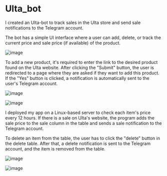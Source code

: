# Ulta_bot

I created an Ulta-bot to track sales in the Ulta store and send sale notifications to the Telegram account.

The bot has a simple UI interface where a user can add, delete, or track the current price and sale price (if available) of the product.

![image](https://github.com/annaaristova/Ulta_bot/assets/117958582/b6a28ebc-5545-498b-809b-aecc4d6843d0)

To add a new product, it's required to enter the link to the desired product found on the Ulta website. After clicking the "Submit" button, the user is redirected to a page where they are asked if they want to add this product. If the "Yes" button is clicked, a notification is automatically sent to the user's Telegram account.

![image](https://github.com/annaaristova/Ulta_bot/assets/117958582/073f1c8f-c4d8-43e5-813b-4b66653ffd04)

![image](https://github.com/annaaristova/Ulta_bot/assets/117958582/e018ee20-af2d-4a46-81e7-225e47437bc0)

I deployed my app on a Linux-based server to check each item's price every 12 hours. If there is a sale on Ulta's website, the program adds the sale price to the sale column in the table and sends a sale notification to the Telegram account.

To delete an item from the table, the user has to click the "delete" button in the delete table. After that, a delete notification is sent to the Telegram account, and the item is removed from the table.

![image](https://github.com/annaaristova/Ulta_bot/assets/117958582/6958b9b5-c433-403d-a884-5053c7d04c06)

![image](https://github.com/annaaristova/Ulta_bot/assets/117958582/4e8108bd-3e1d-4446-8307-edf13fc34084)







